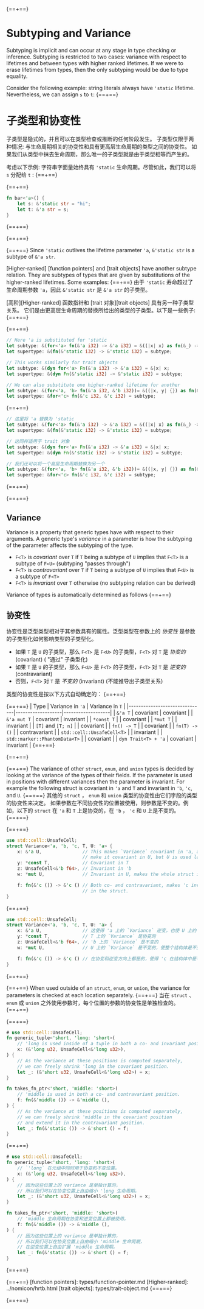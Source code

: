 {==+==}
# Subtyping and Variance

Subtyping is implicit and can occur at any stage in type checking or
inference. Subtyping is restricted to two cases:
variance with respect to lifetimes and between types with higher ranked
lifetimes. If we were to erase lifetimes from types, then the only subtyping
would be due to type equality.

Consider the following example: string literals always have `'static`
lifetime. Nevertheless, we can assign `s` to `t`:
{==+==}
# 子类型和协变性

子类型是隐式的，并且可以在类型检查或推断的任何阶段发生。
子类型仅限于两种情况:
与生命周期相关的协变性和具有更高层生命周期的类型之间的协变性。
如果我们从类型中抹去生命周期，那么唯一的子类型就是由于类型相等而产生的。

考虑以下示例: 字符串字面量始终具有 `'static` 生命周期。尽管如此，我们可以将 `s` 分配给 `t` :
{==+==}


{==+==}
```rust
fn bar<'a>() {
    let s: &'static str = "hi";
    let t: &'a str = s;
}
```
{==+==}

{==+==}


{==+==}
Since `'static` outlives the lifetime parameter `'a`, `&'static str` is a
subtype of `&'a str`.

[Higher-ranked]&#32;[function pointers] and [trait objects] have another
subtype relation. They are subtypes of types that are given by substitutions of
the higher-ranked lifetimes. Some examples:
{==+==}
由于 `'static` 寿命超过了生命周期参数 `'a`，因此 `&'static str` 是 `&'a str` 的子类型。

[高阶][Higher-ranked] 函数指针和 [trait 对象][trait objects] 具有另一种子类型关系。
它们是由更高层生命周期的替换所给出的类型的子类型。以下是一些例子:
{==+==}


{==+==}
```rust
// Here 'a is substituted for 'static
let subtype: &(for<'a> fn(&'a i32) -> &'a i32) = &((|x| x) as fn(&_) -> &_);
let supertype: &(fn(&'static i32) -> &'static i32) = subtype;

// This works similarly for trait objects
let subtype: &(dyn for<'a> Fn(&'a i32) -> &'a i32) = &|x| x;
let supertype: &(dyn Fn(&'static i32) -> &'static i32) = subtype;

// We can also substitute one higher-ranked lifetime for another
let subtype: &(for<'a, 'b> fn(&'a i32, &'b i32))= &((|x, y| {}) as fn(&_, &_));
let supertype: &for<'c> fn(&'c i32, &'c i32) = subtype;
```
{==+==}
```rust
// 这里将 'a 替换为 'static
let subtype: &(for<'a> fn(&'a i32) -> &'a i32) = &((|x| x) as fn(&_) -> &_);
let supertype: &(fn(&'static i32) -> &'static i32) = subtype;

// 这同样适用于 trait 对象
let subtype: &(dyn for<'a> Fn(&'a i32) -> &'a i32) = &|x| x;
let supertype: &(dyn Fn(&'static i32) -> &'static i32) = subtype;

// 我们还可以将一个高层生命周期替换为另一个
let subtype: &(for<'a, 'b> fn(&'a i32, &'b i32))= &((|x, y| {}) as fn(&_, &_));
let supertype: &for<'c> fn(&'c i32, &'c i32) = subtype;
```
{==+==}


{==+==}
## Variance

Variance is a property that generic types have with respect to their arguments.
A generic type's *variance* in a parameter is how the subtyping of the
parameter affects the subtyping of the type.

* `F<T>` is *covariant* over `T` if `T` being a subtype of `U` implies that
  `F<T>` is a subtype of `F<U>` (subtyping "passes through")
* `F<T>` is *contravariant* over `T` if `T` being a subtype of `U` implies that
  `F<U>` is a subtype of `F<T>`
* `F<T>` is *invariant* over `T` otherwise (no subtyping relation can be
  derived)

Variance of types is automatically determined as follows
{==+==}
## 协变性

协变性是泛型类型相对于其参数具有的属性。泛型类型在参数上的 *协变性* 是参数的子类型化如何影响类型的子类型化。

* 如果 `T` 是 `U` 的子类型，那么 `F<T>` 是 `F<U>` 的子类型，`F<T>` 对 `T` 是 *协变的* (covariant) ( "通过" 子类型化)
* 如果 `T` 是 `U` 的子类型，那么 `F<U>` 是 `F<T>` 的子类型，`F<T>` 对 `T` 是 *逆变的* (contravariant)
* 否则，`F<T>` 对 `T` 是 *不变的* (invariant) (不能推导出子类型关系)

类型的协变性是按以下方式自动确定的：
{==+==}


{==+==}
| Type                          | Variance in `'a`  | Variance in `T`   |
|-------------------------------|-------------------|-------------------|
| `&'a T`                       | covariant         | covariant         |
| `&'a mut T`                   | covariant         | invariant         |
| `*const T`                    |                   | covariant         |
| `*mut T`                      |                   | invariant         |
| `[T]` and `[T; n]`            |                   | covariant         |
| `fn() -> T`                   |                   | covariant         |
| `fn(T) -> ()`                 |                   | contravariant     |
| `std::cell::UnsafeCell<T>`    |                   | invariant         |
| `std::marker::PhantomData<T>` |                   | covariant         |
| `dyn Trait<T> + 'a`           | covariant         | invariant         |
{==+==}

{==+==}


{==+==}
The variance of other `struct`, `enum`, and `union` types is decided by
looking at the variance of the types of their fields. If the parameter is used
in positions with different variances then the parameter is invariant. For
example the following struct is covariant in `'a` and `T` and invariant in `'b`, `'c`,
and `U`.
{==+==}
其他的 `struct` ， `enum` 和 `union` 类型的协变性由它们字段的类型的协变性来决定。
如果参数在不同协变性的位置被使用，则参数是不变的。例如，以下的 `struct` 在 `'a` 和 `T` 上是协变的，在 `'b` ， `'c` 和 `U` 上是不变的。
{==+==}


{==+==}
```rust
use std::cell::UnsafeCell;
struct Variance<'a, 'b, 'c, T, U: 'a> {
    x: &'a U,               // This makes `Variance` covariant in 'a, and would
                            // make it covariant in U, but U is used later
    y: *const T,            // Covariant in T
    z: UnsafeCell<&'b f64>, // Invariant in 'b
    w: *mut U,              // Invariant in U, makes the whole struct invariant

    f: fn(&'c ()) -> &'c () // Both co- and contravariant, makes 'c invariant
                            // in the struct.
}
```
{==+==}
```rust
use std::cell::UnsafeCell;
struct Variance<'a, 'b, 'c, T, U: 'a> {
    x: &'a U,               // 这使得 'a 上的 `Variance` 逆变，也使 U 上的 `Variance` 逆变，但是 U 在后面被使用了，所以它的 `Variance` 是不确定的。
    y: *const T,            // T 上的 `Variance` 是协变的
    z: UnsafeCell<&'b f64>, // 'b 上的 `Variance` 是不变的
    w: *mut U,              // U 上的 `Variance` 是不变的，使整个结构体是不变的。

    f: fn(&'c ()) -> &'c () // 在协变和逆变方向上都是的，使得 'c 在结构体中是不变的。
}
```
{==+==}


{==+==}
When used outside of an `struct`, `enum`, or `union`, the variance for parameters is checked at each location separately.
{==+==}
当在 `struct` 、 `enum` 或 `union` 之外使用参数时，每个位置的参数的协变性是单独检查的。
{==+==}


{==+==}
```rust
# use std::cell::UnsafeCell;
fn generic_tuple<'short, 'long: 'short>(
    // 'long is used inside of a tuple in both a co- and invariant position.
    x: (&'long u32, UnsafeCell<&'long u32>),
) {
    // As the variance at these positions is computed separately,
    // we can freely shrink 'long in the covariant position.
    let _: (&'short u32, UnsafeCell<&'long u32>) = x;
}

fn takes_fn_ptr<'short, 'middle: 'short>(
    // 'middle is used in both a co- and contravariant position.
    f: fn(&'middle ()) -> &'middle (),
) {
    // As the variance at these positions is computed separately,
    // we can freely shrink 'middle in the covariant position
    // and extend it in the contravariant position.
    let _: fn(&'static ()) -> &'short () = f;
}
```
{==+==}
```rust
# use std::cell::UnsafeCell;
fn generic_tuple<'short, 'long: 'short>(
    // `'long` 在元组中同时用于协变和不变位置。
    x: (&'long u32, UnsafeCell<&'long u32>),
) {
    // 因为这些位置上的 variance 是单独计算的，
    // 所以我们可以在协变位置上自由缩小 'long 生命周期。
    let _: (&'short u32, UnsafeCell<&'long u32>) = x;
}

fn takes_fn_ptr<'short, 'middle: 'short>(
    // 'middle 生命周期在协变和逆变位置上都被使用。
    f: fn(&'middle ()) -> &'middle (),
) {
    // 因为这些位置上的 variance 是单独计算的，
    // 所以我们可以在协变位置上自由缩小 'middle 生命周期，
    // 在逆变位置上自由扩展 'middle 生命周期。
    let _: fn(&'static ()) -> &'short () = f;
}
```
{==+==}


{==+==}
[function pointers]: types/function-pointer.md
[Higher-ranked]: ../nomicon/hrtb.html
[trait objects]: types/trait-object.md
{==+==}

{==+==}